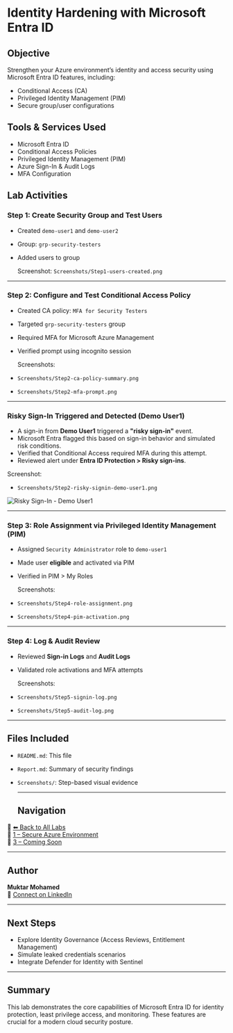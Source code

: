 # Identity Hardening with Microsoft Entra ID

## Objective

Strengthen your Azure environment’s identity and access security using Microsoft Entra ID features, including:

- Conditional Access (CA)
- Privileged Identity Management (PIM)
- Secure group/user configurations

## Tools & Services Used

- Microsoft Entra ID
- Conditional Access Policies
- Privileged Identity Management (PIM)
- Azure Sign-In & Audit Logs
- MFA Configuration

## Lab Activities

###  Step 1: Create Security Group and Test Users

- Created `demo-user1` and `demo-user2`
- Group: `grp-security-testers`
- Added users to group

   Screenshot: `Screenshots/Step1-users-created.png`

---

###  Step 2: Configure and Test Conditional Access Policy

- Created CA policy: `MFA for Security Testers`
- Targeted `grp-security-testers` group
- Required MFA for Microsoft Azure Management
- Verified prompt using incognito session

   Screenshots:  
- `Screenshots/Step2-ca-policy-summary.png`  
- `Screenshots/Step2-mfa-prompt.png`

---

### Risky Sign-In Triggered and Detected (Demo User1)

- A sign-in from **Demo User1** triggered a **"risky sign-in"** event.
- Microsoft Entra flagged this based on sign-in behavior and simulated risk conditions.
- Verified that Conditional Access required MFA during this attempt.
- Reviewed alert under **Entra ID Protection > Risky sign-ins**.

 Screenshot:
- `Screenshots/Step2-risky-signin-demo-user1.png`

![Risky Sign-In - Demo User1](Screenshots/Step2-risky-signin-demo-user1.png)

---
### Step 3: Role Assignment via Privileged Identity Management (PIM)

- Assigned `Security Administrator` role to `demo-user1`
- Made user **eligible** and activated via PIM
- Verified in PIM > My Roles

  Screenshots:  
- `Screenshots/Step4-role-assignment.png`  
- `Screenshots/Step4-pim-activation.png`

---

### Step 4: Log & Audit Review

- Reviewed **Sign-in Logs** and **Audit Logs**
- Validated role activations and MFA attempts

   Screenshots:  
- `Screenshots/Step5-signin-log.png`  
- `Screenshots/Step5-audit-log.png`

---

## Files Included

- `README.md`: This file
- `Report.md`: Summary of security findings
- `Screenshots/`: Step-based visual evidence

  ---
  ## Navigation

🔹 [⬅ Back to All Labs](../../README.md)  
🔹 [1 – Secure Azure Environment](../1-secure-azure-env/)  
🔹 [3 – Coming Soon](../3-governance-access-reviews/)  

---

## Author

**Muktar Mohamed**  
🔗 [Connect on LinkedIn](https://www.linkedin.com/in/muktarmohamed)

---

## Next Steps

- Explore Identity Governance (Access Reviews, Entitlement Management)
- Simulate leaked credentials scenarios
- Integrate Defender for Identity with Sentinel

---

## Summary

This lab demonstrates the core capabilities of Microsoft Entra ID for identity protection, least privilege access, and monitoring. These features are crucial for a modern cloud security posture.
